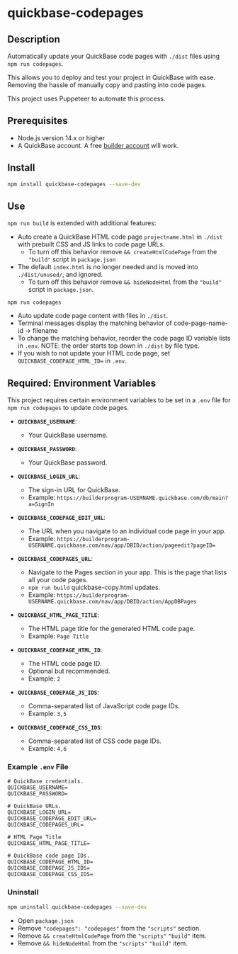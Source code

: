 # quickbase-codepages

## Description

Automatically update your QuickBase code pages with `./dist` files using `npm run codepages`.

This allows you to deploy and test your project in QuickBase with ease. Removing the hassle of manually copy and pasting into code pages.

This project uses Puppeteer to automate this process.

## Prerequisites

- Node.js version 14.x or higher
- A QuickBase account. A free [builder account](https://www.quickbase.com/builder-program) will work.

## Install

```bash
npm install quickbase-codepages --save-dev
```

## Use

`npm run build` is extended with additional features:

- Auto create a QuickBase HTML code page `projectname.html` in `./dist` with prebuilt CSS and JS links to code page URLs.
  - To turn off this behavior remove `&& createHtmlCodePage` from the `"build"` script in `package.json`
- The default `index.html` is no longer needed and is moved into `./dist/unused/`, and ignored.
  - To turn off this behavior remove `&& hideNodeHtml` from the `"build"` script in `package.json`.

`npm run codepages`

- Auto update code page content with files in `./dist`.
- Terminal messages display the matching behavior of code-page-name-id -> filename
- To change the matching behavior, reorder the code page ID variable lists in `.env`. NOTE: the order starts top down in `./dist` by file type.
- If you wish to not update your HTML code page, set `QUICKBASE_CODEPAGE_HTML_ID=` in `.env`.

## Required: Environment Variables

This project requires certain environment variables to be set in a `.env` file for `npm run codepages` to update code pages.

- **`QUICKBASE_USERNAME`**:

  - Your QuickBase username.

- **`QUICKBASE_PASSWORD`**:

  - Your QuickBase password.

- **`QUICKBASE_LOGIN_URL`**:

  - The sign-in URL for QuickBase.
  - Example: `https://builderprogram-USERNAME.quickbase.com/db/main?a=SignIn`

- **`QUICKBASE_CODEPAGE_EDIT_URL`**:

  - The URL when you navigate to an individual code page in your app.
  - Example: `https://builderprogram-USERNAME.quickbase.com/nav/app/DBID/action/pageedit?pageID=`

- **`QUICKBASE_CODEPAGES_URL`**:

  - Navigate to the Pages section in your app. This is the page that lists all your code pages.
  - `npm run build` quickbase-copy.html updates.
  - Example: `https://builderprogram-USERNAME.quickbase.com/nav/app/DBID/action/AppDBPages`

- **`QUICKBASE_HTML_PAGE_TITLE`**:

  - The HTML page title for the generated HTML code page.
  - Example: `Page Title`

- **`QUICKBASE_CODEPAGE_HTML_ID`**:

  - The HTML code page ID.
  - Optional but recommended.
  - Example: `2`

- **`QUICKBASE_CODEPAGE_JS_IDS`**:

  - Comma-separated list of JavaScript code page IDs.
  - Example: `3,5`

- **`QUICKBASE_CODEPAGE_CSS_IDS`**:

  - Comma-separated list of CSS code page IDs.
  - Example: `4,6`

### Example `.env` File

```properties
# QuickBase credentials.
QUICKBASE_USERNAME=
QUICKBASE_PASSWORD=

# QuickBase URLs.
QUICKBASE_LOGIN_URL=
QUICKBASE_CODEPAGE_EDIT_URL=
QUICKBASE_CODEPAGES_URL=

# HTML Page Title
QUICKBASE_HTML_PAGE_TITLE=

# QuickBase code page IDs.
QUICKBASE_CODEPAGE_HTML_ID=
QUICKBASE_CODEPAGE_JS_IDS=
QUICKBASE_CODEPAGE_CSS_IDS=
```

### Uninstall

```bash
npm uninstall quickbase-codepages --save-dev
```

- Open `package.json`
- Remove `"codepages": "codepages"` from the `"scripts"` section.
- Remove `&& createHtmlCodePage` from the `"scripts"` `"build"` item.
- Remove `&& hideNodeHtml` from the `"scripts"` `"build"` item.
